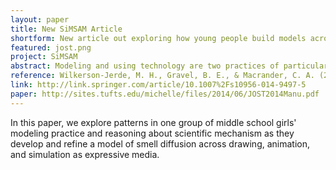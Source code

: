 ```yaml
---
layout: paper
title: New SiMSAM Article
shortform: New article out exploring how young people build models across drawing, animation, and simulation in <i>JOST</i>
featured: jost.png
project: SiMSAM
abstract: Modeling and using technology are two practices of particular interest to K-12 science educators. These practices are inextricably linked among professionals, who engage in modeling activity with and across a variety of representational technologies. In this paper, we explore the practices of five sixth-grade girls as they generated models of smell diffusion using drawing, stop-motion animation, and computational simulation during a multi-day workshop. We analyze video, student discourse, and artifacts to address the questions&#58; In what ways did learners' modeling practices, reasoning about mechanism, and ideas about smell shift as they worked across this variety of representational technologies? And, what supports enabled them to persist and progress in the modeling activity? We found that the girls engaged in two distinct modeling cycles that reflected persistence and deepening engagement in the task. In the first, messing about, they focused on describing and representing many ideas related to the spread of smell at once. In the second, digging in, they focused on testing and revising specific mechanisms that underlie smell diffusion. Upon deeper analysis, we found these cycles were linked to the girls' invention of "oogtom," a representational object that encapsulated many ideas from the first cycle and allowed the girls to restart modeling with the mechanistic focus required to construct simulations. We analyze the role of activity design, facilitation, and technological infrastructure in this pattern of engagement over the course of the workshop and discuss implications for future research, curriculum design, and classroom practice.
reference: Wilkerson-Jerde, M. H., Gravel, B. E., & Macrander, C. A. (2014). Exploring shifts in middle school learners' modeling activity while generating drawings, animations, and simulations of molecular diffusion. Online First in <i>Journal of Science Education and Technology</i>. doi&#58; 10.1007/s10956-014-9497-5
link: http://link.springer.com/article/10.1007%2Fs10956-014-9497-5
paper: http://sites.tufts.edu/michelle/files/2014/06/JOST2014Manu.pdf
---
```

In this paper, we explore patterns in one group of middle school girls' modeling practice and reasoning about scientific mechanism as they develop and refine a model of smell diffusion across drawing, animation, and simulation as expressive media. 